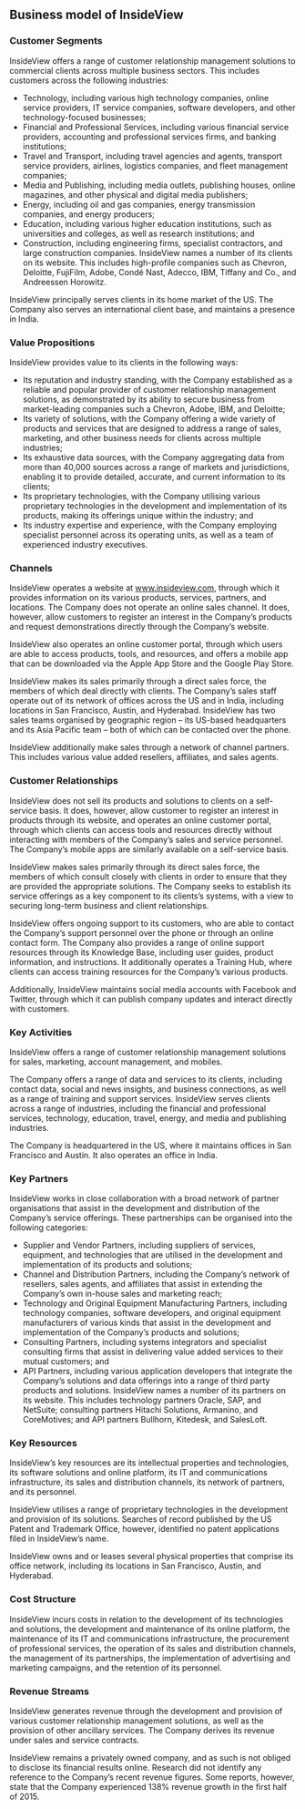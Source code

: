 Business model of InsideView
----------------------------

 ### Customer Segments

 InsideView offers a range of customer relationship management solutions to commercial clients across multiple business sectors. This includes customers across the following industries:

  * Technology, including various high technology companies, online service providers, IT service companies, software developers, and other technology-focused businesses;
 * Financial and Professional Services, including various financial service providers, accounting and professional services firms, and banking institutions;
 * Travel and Transport, including travel agencies and agents, transport service providers, airlines, logistics companies, and fleet management companies;
 * Media and Publishing, including media outlets, publishing houses, online magazines, and other physical and digital media publishers;
 * Energy, including oil and gas companies, energy transmission companies, and energy producers;
 * Education, including various higher education institutions, such as universities and colleges, as well as research institutions; and
 * Construction, including engineering firms, specialist contractors, and large construction companies.
  InsideView names a number of its clients on its website. This includes high-profile companies such as Chevron, Deloitte, FujiFilm, Adobe, Condé Nast, Adecco, IBM, Tiffany and Co., and Andreessen Horowitz.

 InsideView principally serves clients in its home market of the US. The Company also serves an international client base, and maintains a presence in India.

 ### Value Propositions

 InsideView provides value to its clients in the following ways:

  * Its reputation and industry standing, with the Company established as a reliable and popular provider of customer relationship management solutions, as demonstrated by its ability to secure business from market-leading companies such a Chevron, Adobe, IBM, and Deloitte;
 * Its variety of solutions, with the Company offering a wide variety of products and services that are designed to address a range of sales, marketing, and other business needs for clients across multiple industries;
 * Its exhaustive data sources, with the Company aggregating data from more than 40,000 sources across a range of markets and jurisdictions, enabling it to provide detailed, accurate, and current information to its clients;
 * Its proprietary technologies, with the Company utilising various proprietary technologies in the development and implementation of its products, making its offerings unique within the industry; and
 * Its industry expertise and experience, with the Company employing specialist personnel across its operating units, as well as a team of experienced industry executives.
  ### Channels

 InsideView operates a website at www.insideview.com, through which it provides information on its various products, services, partners, and locations. The Company does not operate an online sales channel. It does, however, allow customers to register an interest in the Company’s products and request demonstrations directly through the Company’s website.

 InsideView also operates an online customer portal, through which users are able to access products, tools, and resources, and offers a mobile app that can be downloaded via the Apple App Store and the Google Play Store.

 InsideView makes its sales primarily through a direct sales force, the members of which deal directly with clients. The Company’s sales staff operate out of its network of offices across the US and in India, including locations in San Francisco, Austin, and Hyderabad. InsideView has two sales teams organised by geographic region – its US-based headquarters and its Asia Pacific team – both of which can be contacted over the phone.

 InsideView additionally make sales through a network of channel partners. This includes various value added resellers, affiliates, and sales agents.

 ### Customer Relationships

 InsideView does not sell its products and solutions to clients on a self-service basis. It does, however, allow customer to register an interest in products through its website, and operates an online customer portal, through which clients can access tools and resources directly without interacting with members of the Company’s sales and service personnel. The Company’s mobile apps are similarly available on a self-service basis.

 InsideView makes sales primarily through its direct sales force, the members of which consult closely with clients in order to ensure that they are provided the appropriate solutions. The Company seeks to establish its service offerings as a key component to its clients’s systems, with a view to securing long-term business and client relationships.

 InsideView offers ongoing support to its customers, who are able to contact the Company’s support personnel over the phone or through an online contact form. The Company also provides a range of online support resources through its Knowledge Base, including user guides, product information, and instructions. It additionally operates a Training Hub, where clients can access training resources for the Company’s various products.

 Additionally, InsideView maintains social media accounts with Facebook and Twitter, through which it can publish company updates and interact directly with customers.

 ### Key Activities

 InsideView offers a range of customer relationship management solutions for sales, marketing, account management, and mobiles.

 The Company offers a range of data and services to its clients, including contact data, social and news insights, and business connections, as well as a range of training and support services. InsideView serves clients across a range of industries, including the financial and professional services, technology, education, travel, energy, and media and publishing industries.

 The Company is headquartered in the US, where it maintains offices in San Francisco and Austin. It also operates an office in India.

 ### Key Partners

 InsideView works in close collaboration with a broad network of partner organisations that assist in the development and distribution of the Company’s service offerings. These partnerships can be organised into the following categories:

  * Supplier and Vendor Partners, including suppliers of services, equipment, and technologies that are utilised in the development and implementation of its products and solutions;
 * Channel and Distribution Partners, including the Company’s network of resellers, sales agents, and affiliates that assist in extending the Company’s own in-house sales and marketing reach;
 * Technology and Original Equipment Manufacturing Partners, including technology companies, software developers, and original equipment manufacturers of various kinds that assist in the development and implementation of the Company’s products and solutions;
 * Consulting Partners, including systems integrators and specialist consulting firms that assist in delivering value added services to their mutual customers; and
 * API Partners, including various application developers that integrate the Company’s solutions and data offerings into a range of third party products and solutions.
  InsideView names a number of its partners on its website. This includes technology partners Oracle, SAP, and NetSuite; consulting partners Hitachi Solutions, Armanino, and CoreMotives; and API partners Bullhorn, Kitedesk, and SalesLoft.

 ### Key Resources

 InsideView’s key resources are its intellectual properties and technologies, its software solutions and online platform, its IT and communications infrastructure, its sales and distribution channels, its network of partners, and its personnel.

 InsideView utilises a range of proprietary technologies in the development and provision of its solutions. Searches of record published by the US Patent and Trademark Office, however, identified no patent applications filed in InsideView’s name.

 InsideView owns and or leases several physical properties that comprise its office network, including its locations in San Francisco, Austin, and Hyderabad.

 ### Cost Structure

 InsideView incurs costs in relation to the development of its technologies and solutions, the development and maintenance of its online platform, the maintenance of its IT and communications infrastructure, the procurement of professional services, the operation of its sales and distribution channels, the management of its partnerships, the implementation of advertising and marketing campaigns, and the retention of its personnel.

 ### Revenue Streams

 InsideView generates revenue through the development and provision of various customer relationship management solutions, as well as the provision of other ancillary services. The Company derives its revenue under sales and service contracts.

 InsideView remains a privately owned company, and as such is not obliged to disclose its financial results online. Research did not identify any reference to the Company’s recent revenue figures. Some reports, however, state that the Company experienced 138% revenue growth in the first half of 2015.